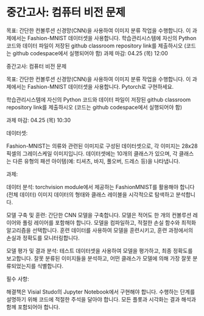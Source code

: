 # 중간고사: 컴퓨터 비전 문제

목표: 간단한 컨볼루션 신경망(CNN)을 사용하여 이미지 분류 작업을 수행합니다. 이 과제에서는 Fashion-MNIST 데이터셋을 사용합니다.
학습관리시스템에 자신의 Python 코드와 데이터 파일이 저장된 github classroom repository link를 제출하시오 (코드는 github codespace에서 실행되어야 함)
과제 마감: 04.25 (목) 12:00

중간고사: 컴퓨터 비전 문제

목표: 간단한 컨볼루션 신경망(CNN)을 사용하여 이미지 분류 작업을 수행합니다. 이 과제에서는 Fashion-MNIST 데이터셋을 사용합니다. Pytorch로 구현하세요.

학습관리시스템에 자신의 Python 코드와 데이터 파일이 저장된 github classroom repository link를 제출하시오 (코드는 github codespace에서 실행되어야 함)

과제 마감: 04.25 (목) 10:30



데이터셋:

Fashion-MNIST는 의류와 관련된 이미지로 구성된 데이터셋으로, 각 이미지는 28x28 픽셀의 그레이스케일 이미지입니다. 데이터셋에는 10개의 클래스가 있으며, 각 클래스는 다른 유형의 패션 아이템(예: 티셔츠, 바지, 풀오버, 드레스 등)을 나타냅니다.



과제:

데이터 분석:
torchvision module에서 제공하는 FashionMNIST를 활용해야 합니다 (전체 데이터)
이미지 데이터의 형태와 클래스 레이블을 시각적으로 탐색하고 분석합니다.


모델 구축 및 훈련:
간단한 CNN 모델을 구축합니다. 모델은 적어도 한 개의 컨볼루션 레이어와 풀링 레이어를 포함해야 합니다.
모델을 컴파일하고, 적절한 손실 함수와 최적화 알고리즘을 선택합니다.
훈련 데이터를 사용하여 모델을 훈련시키고, 훈련 과정에서의 손실과 정확도를 모니터링합니다.


모델 평가 및 결과 분석:
테스트 데이터셋을 사용하여 모델을 평가하고, 최종 정확도를 보고합니다.
잘못 분류된 이미지들을 분석하고, 어떤 클래스가 모델에 의해 가장 잘못 분류되었는지를 식별합니다.


필수 사항:

해결책은 Visial Studo의 Jupyter Notebook에서 구현해야 합니다.
수행하는 단계를 설명하기 위해 코드에 적절한 주석을 달아야 합니다.
모든 플롯과 시각화는 결과 해석과 함께 포함되어야 합니다.

